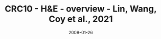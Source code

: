 ---
title: CRC10 - H&E - overview - Lin, Wang, Coy et al., 2021
image: https://labsyspharm.github.io/HTA-CRCATLAS-1/images/thumbnail-crc11-he-overview.jpg
date: '2008-01-26'
minerva_link: https://labsyspharm.github.io/HTA-CRCATLAS-1/minerva/crc11-he-overview.html
info_link: null
show_page_link: false
---